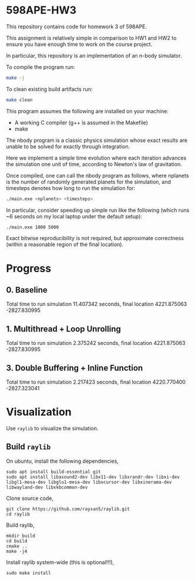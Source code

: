 # 598APE-HW3

This repository contains code for homework 3 of 598APE.

This assignment is relatively simple in comparison to HW1 and HW2 to ensure you have enough time to work on the course project.

In particular, this repository is an implementation of an n-body simulator.

To compile the program run:
```bash
make -j
```

To clean existing build artifacts run:
```bash
make clean
```

This program assumes the following are installed on your machine:
* A working C compiler (g++ is assumed in the Makefile)
* make

The nbody program is a classic physics simulation whose exact results are unable to be solved for exactly through integration.

Here we implement a simple time evolution where each iteration advances the simulation one unit of time, according to Newton's law of gravitation.

Once compiled, one can call the nbody program as follows, where nplanets is the number of randomly generated planets for the simulation, and timesteps denotes how long to run the simulation for:
```bash
./main.exe <nplanets> <timesteps>
```

In particular, consider speeding up simple run like the following (which runs ~6 seconds on my local laptop under the default setup):
```bash
./main.exe 1000 5000
```

Exact bitwise reproducibility is not required, but approximate correctness (within a reasonable region of the final location).


# Progress

## 0. Baseline
Total time to run simulation 11.407342 seconds, final location 4221.875063 -2827.830995

## 1. Multithread + Loop Unrolling
Total time to run simulation 2.375242 seconds, final location 4221.875063 -2827.830995

## 3. Double Buffering + Inline Function
Total time to run simulation 2.217423 seconds, final location 4220.770400 -2827.323041

# Visualization
Use ```raylib``` to visualize the simulation.

## Build ```raylib```
On ubuntu, install the following dependencies,

```shell
sudo apt install build-essential git
sudo apt install libasound2-dev libx11-dev libxrandr-dev libxi-dev libgl1-mesa-dev libglu1-mesa-dev libxcursor-dev libxinerama-dev libwayland-dev libxkbcommon-dev
```

Clone source code,

```shell
git clone https://github.com/raysan5/raylib.git
cd raylib
```

Build raylib,

```shell
mkdir build
cd build
cmake ..
make -j4
```

Install raylib system-wide (this is optional!!!),

```shell
sudo make install
```
